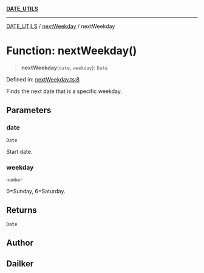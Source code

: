 [**DATE_UTILS**](../../README.md)

***

[DATE_UTILS](../../README.md) / [nextWeekday](../README.md) / nextWeekday

# Function: nextWeekday()

> **nextWeekday**(`date`, `weekday`): `Date`

Defined in: [nextWeekday.ts:8](https://github.com/dailker/everyutil/blob/62f89e7de05dc079cf02b7e7968c7505f395a23c/src/date/nextWeekday.ts#L8)

Finds the next date that is a specific weekday.

## Parameters

### date

`Date`

Start date.

### weekday

`number`

0=Sunday, 6=Saturday.

## Returns

`Date`

## Author

## Dailker
